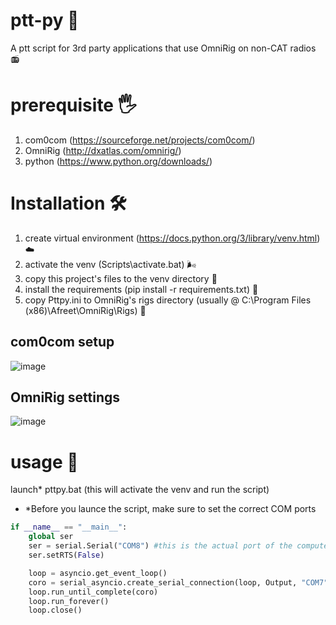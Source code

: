 # ptt-py 🌺
A ptt script for 3rd party applications that use OmniRig on non-CAT radios 📻

# prerequisite 🖐️
1. com0com (https://sourceforge.net/projects/com0com/)
2. OmniRig (http://dxatlas.com/omnirig/)
3. python (https://www.python.org/downloads/)

# Installation 🛠
1. create virtual environment (https://docs.python.org/3/library/venv.html) ☁️
2. activate the venv (Scripts\activate.bat) 🌬️
3. copy this project's files to the venv directory 📑
4. install the requirements (pip install -r requirements.txt) 🧰
5. copy Pttpy.ini to OmniRig's rigs directory (usually @ C:\Program Files (x86)\Afreet\OmniRig\Rigs) 📂

## com0com setup
![image](https://user-images.githubusercontent.com/24712835/142699060-38d166e6-a6da-4b88-a946-c503939074b9.png)

## OmniRig settings
![image](https://user-images.githubusercontent.com/24712835/142699149-1be7c6e8-95b4-41cb-8b21-914affde394f.png)

# usage 🚀
launch* pttpy.bat (this will activate the venv and run the script)

* *Before you launce the script, make sure to set the correct COM ports
```python
if __name__ == "__main__":
    global ser
    ser = serial.Serial("COM8") #this is the actual port of the computer-radio interface
    ser.setRTS(False)

    loop = asyncio.get_event_loop()
    coro = serial_asyncio.create_serial_connection(loop, Output, "COM7", baudrate=38400) #this is the virtual port where 3rd party apps send the command
    loop.run_until_complete(coro)
    loop.run_forever()
    loop.close()
```
